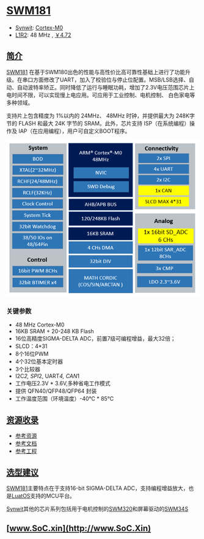 ﻿# [SWM181](https://www.soc.xin/SWM181)

* [Synwit](http://www.synwit.cn): [Cortex-M0](https://github.com/SoCXin/Cortex)
* [L1R2](https://github.com/SoCXin/Level): 48 MHz , [￥4.72](https://item.szlcsc.com/257391.html)

## [简介](https://github.com/SoCXin/SWM181/wiki)

[SWM181](https://www.synwit.cn/gaishu868/) 在基于SWM180出色的性能与高性价比高可靠性基础上进行了功能升级。在串口方面修改了UART，加入了校验位与停止位配置。MSB/LSB选择、自动、自动波特率矫正。同时降低了运行与睡眠功耗，增加了2.3V电压范围芯片上电时间不限，可以实现慢上电应用。可应用于工业控制、电机控制、 白色家电等多种领域。

支持片上包含精度为 1%以内的 24MHz、 48MHz 时钟，并提供最大为 248K字节的 FLASH 和最大 24K 字节的 SRAM。此外，芯片支持 ISP（在系统编程）操作及 IAP（在应用编程），用户可自定义BOOT程序。

[![sites](docs/SWM181.png)](https://www.synwit.cn/gaishu868/)

### 关键参数

* 48 MHz Cortex-M0
* 16KB SRAM + 20-248 KB Flash
* 16位高精度SIGMA-DELTA ADC，前置7级可编程增益，最大32倍；
* SLCD：4*31
* 8个16位PWM
* 4个32位基本定时器
* 3个比较器
* I2C*2, SPI*2, UART*4, CAN*1
* 工作电压2.3V * 3.6V,多种省电工作模式
* 提供 QFN40/QFP48/QFP64 封装
* 工作温度范围（环境温度）-40℃ * 85℃

## [资源收录](https://github.com/SoCXin)

* [参考资源](src/)
* [参考文档](docs/)
* [参考工程](project/)

## [选型建议](https://github.com/SoCXin/SWM181)

[SWM181](https://item.szlcsc.com/257391.html)主要特点在于支持16-bit SIGMA-DELTA ADC，支持编程增益放大，也是[LuatOS](https://wiki.luatos.com/chips/swm181/index.html)支持的MCU平台。

[Synwit](http://www.synwit.cn)其他的芯片系列包括用于电机控制的[SWM320](https://github.com/SoCXin/SWM320)和屏幕驱动的[SWM34S](https://github.com/SoCXin/SWM34S)

## [www.SoC.xin](http://www.SoC.Xin)
